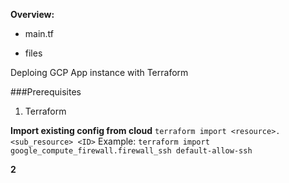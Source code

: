**Overview:**

* main.tf

* files



Deploing GCP App instance with Terraform

###Prerequisites
1. Terraform










**Import existing config from cloud**
    `terraform import <resource>.<sub_resource> <ID>`
    Example:
    `terraform import google_compute_firewall.firewall_ssh default-allow-ssh`

**2**